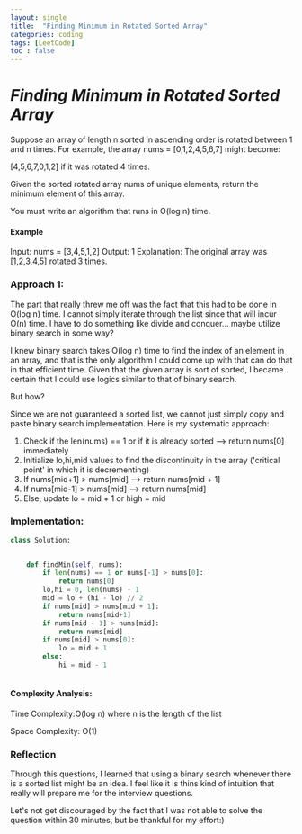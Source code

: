 ```yaml
---
layout: single
title:  "Finding Minimum in Rotated Sorted Array"
categories: coding
tags: [LeetCode]
toc : false
---
```


# *Finding Minimum in Rotated Sorted Array*

Suppose an array of length n sorted in ascending order is rotated between 1 and n times. For example, the array nums = [0,1,2,4,5,6,7] might become:

[4,5,6,7,0,1,2] if it was rotated 4 times.

Given the sorted rotated array nums of unique elements, return the minimum element of this array.

You must write an algorithm that runs in O(log n) time.


#### Example

Input: nums = [3,4,5,1,2]
Output: 1
Explanation: The original array was [1,2,3,4,5] rotated 3 times.

### Approach 1: 

The part that really threw me off was the fact that this had to be done in O(log n) time.
I cannot simply iterate through the list since that will incur O(n) time.
I have to do something like divide and conquer... maybe utilize binary search in some way?

I knew binary search takes O(log n) time to find the index of an element in an array, and that is the only algorithm I could come up with that can do that in that efficient time.
Given that the given array is sort of sorted, I became certain that I could use logics similar to that of binary search.

But how?

Since we are not guaranteed a sorted list, we cannot just simply copy and paste binary search implementation. Here is my systematic approach:

1. Check if the len(nums) == 1 or if it is already sorted --> return nums[0] immediately
2. Initialize lo,hi,mid values to find the discontinuity in the array ('critical point' in which it is decrementing)
3. If nums[mid+1] > nums[mid] --> return nums[mid + 1]
4. If nums[mid-1] > nums[mid] --> return nums[mid]
5. Else, update lo = mid + 1 or high = mid

### Implementation:

```python
class Solution:
    

    def findMin(self, nums):
        if len(nums) == 1 or nums[-1] > nums[0]:
            return nums[0]
        lo,hi = 0, len(nums) - 1
        mid = lo + (hi - lo) // 2
        if nums[mid] > nums[mid + 1]:
            return nums[mid+1]
        if nums[mid - 1] > nums[mid]:
            return nums[mid]
        if nums[mid] > nums[0]:
            lo = mid + 1
        else:
            hi = mid - 1
        
```

#### Complexity Analysis:

Time Complexity:O(log n) where n is the length of the list

Space Complexity: O(1)


### Reflection

Through this questions, I learned that using a binary search whenever there is a sorted list might be an idea.
I feel like it is thins kind of intuition that really will prepare me for the interview questions.

Let's not get discouraged by the fact that I was not able to solve the question within 30 minutes, but be thankful for my effort:)





